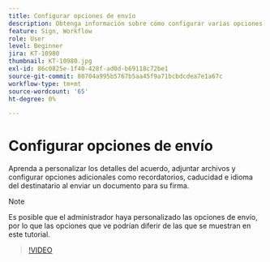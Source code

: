 ```yaml
---
title: Configurar opciones de envío
description: Obtenga información sobre cómo configurar varias opciones al enviar un documento para su firma
feature: Sign, Workflow
role: User
level: Beginner
jira: KT-10980
thumbnail: KT-10980.jpg
exl-id: 86c0825e-1f40-428f-ad0d-b69118c72be1
source-git-commit: 80704a995b5767b5aa45f9a71bcbdcdea7e1a67c
workflow-type: tm+mt
source-wordcount: '65'
ht-degree: 0%

---
```


# Configurar opciones de envío

Aprenda a personalizar los detalles del acuerdo, adjuntar archivos y configurar opciones adicionales como recordatorios, caducidad e idioma del destinatario al enviar un documento para su firma.

>[!NOTE]
>
>Es posible que el administrador haya personalizado las opciones de envío, por lo que las opciones que ve podrían diferir de las que se muestran en este tutorial.

>[!VIDEO](https://video.tv.adobe.com/v/346675?quality=12&learn=on&hidetitle=true)
